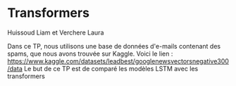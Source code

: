 # Transformers
Huissoud Liam et Verchere Laura

Dans ce TP, nous utilisons une base de données d'e-mails contenant des spams, que nous avons trouvée sur Kaggle.
Voici le lien : https://www.kaggle.com/datasets/leadbest/googlenewsvectorsnegative300/data
Le but de ce TP est de comparé les modèles LSTM avec les transformers
